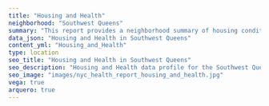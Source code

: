 ```yaml
---
title: "Housing and Health"
neighborhood: "Southwest Queens"
summary: "This report provides a neighborhood summary of housing conditions and related health outcomes. It also describes population characteristics that can increase vulnerability to housing hazards."
data_json: "Housing and Health in Southwest Queens"
content_yml: "Housing_and_Health"
type: location
seo_title: "Housing and Health in Southwest Queens"
seo_description: "Housing and Health data profile for the Southwest Queens neighborhood of NYC."
seo_image: "images/nyc_health_report_housing_and_health.jpg"
vega: true
arquero: true
---
```

